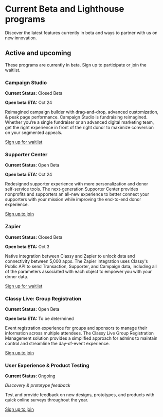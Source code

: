 # Current Beta and Lighthouse programs

Discover the latest features currently in beta and ways to partner with us on new innovation.

## Active and upcoming

These programs are currently in beta. Sign up to participate or join the waitlist.

### Campaign Studio

**Current Status:** Closed Beta

**Open beta ETA:** Oct 24

Reimagined campaign builder with drag-and-drop, advanced customization, & peak page performance. Campaign Studio is fundraising reimagined. Whether you’re a single fundraiser or an advanced digital marketing team, get the right experience in front of the right donor to maximize conversion on your segmented appeals.

[Sign up for waitlist](https://learn.classy.org/campaign-studio-early-access-sign-up.html)

### Supporter Center

**Current Status:** Open Beta

**Open beta ETA:** Oct 24

Redesigned supporter experience with more personalization and donor self-service tools. The next-generation Supporter Center provides nonprofits and supporters an all-new experience to better connect your supporters with your mission while improving the end-to-end donor experience.

[Sign up to join](https://learn.classy.org/supporter-center-beta-sign-up.html)

### Zapier

**Current Status:** Closed Beta

**Open beta ETA:** Oct 3

Native integration between Classy and Zapier to unlock data and connectivity between 5,000 apps. The Zapier integration uses Classy's Public API to send Transaction, Supporter, and Campaign data, including all of the parameters associated with each object to empower you with your donor data.

[Sign up for waitlist](https://learn.classy.org/beta-zapier-integration-sign-up.html)

### Classy Live: Group Registration

**Current Status:** Open Beta

**Open beta ETA:** To be determined

Event registration experience for groups and sponsors to manage their information across multiple attendees. The Classy Live Group Registration Management solution provides a simplified approach for admins to maintain control and streamline the day-of-event experience.

[Sign up to join](https://learn.classy.org/classy-live-group-registration-beta-sign-up.html)

### User Experience & Product Testing

**Current Status:** Ongoing

_Discovery & prototype feedback_

Test and provide feedback on new designs, prototypes, and products with quick online surveys throughout the year.

[Sign up to join](https://t.maze.co/141715913?guerilla=true)
